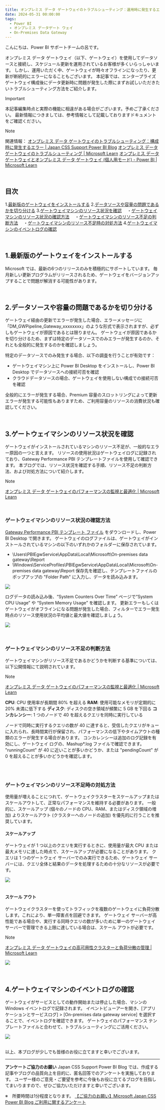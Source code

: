 ```yaml
---
title: オンプレミス データ ゲートウェイのトラブルシューティング：運用時に発生するエラー 
date: 2024-05-31 00:00:00 
tags:
  - Power BI
  - オンプレミス データゲート ウェイ
  - On-Premises Data Gateway
---
```

こんにちは、Power BI サポートチームの呂です。

オンプレミス データ ゲートウェイ（以下、ゲートウェイ）を使用してデータソースと接続し、スケジュール更新を運用されているお客様が多くいらっしゃいます。
しかし、運用いただく中、ゲートウェイが時々オフラインになったり、更新が断続的にエラーになることもございます。
本記事では、エンタープライズ ゲートウェイ構成後にデータ更新時に問題が発生した際にまずお試しいただきたいトラブルシューティング方法をご紹介します。

<!-- more -->
> [!IMPORTANT]  
> 本記事編集時点と実際の機能に相違がある場合がございます。予めご了承ください。
> 最新情報につきましては、参考情報として記載しておりますドキュメントをご確認ください。

> [!NOTE]
> 関連情報：
>[オンプレミス データ ゲートウェイのトラブルシューティング：構成時に発生するエラー | Japan CSS Support Power BI Blog](https://jpbap-sqlbi.github.io/blog/powerbi/gateway_troubleshooting/)
>[オンプレミス データ ゲートウェイのトラブルシューティング | Microsoft Learn](https://learn.microsoft.com/ja-jp/data-integration/gateway/service-gateway-tshoot)
>[オンプレミス データ ゲートウェイとオンプレミス データ ゲートウェイ (個人用モード) - Power BI | Microsoft Learn](https://learn.microsoft.com/ja-jp/power-bi/connect-data/service-gateway-personal-mode#on-premises-data-gateway-vs-on-premises-data-gateway-personal-mode)

</br>


## 目次
1.[最新版のゲートウェイをインストールする](#1-最新版のゲートウェイをインストールする)
2.[データソースや容量の問題であるかを切り分ける](#2-データソースや容量の問題であるかを切り分ける)
3.[ゲートウェイマシンのリソース状況を確認](#3-ゲートウェイマシンのリソース状況を確認)
&emsp;・[ゲートウェイマシンのリソース状況の確認方法](#ゲートウェイマシンのリソース状況の確認方法)
&emsp;・[ゲートウェイマシンのリソース不足の判断方法](#ゲートウェイマシンのリソース不足の判断方法)
&emsp;・[ゲートウェイマシンのリソース不足時の対処方法](#ゲートウェイマシンのリソース不足時の対処方法)
4.[ゲートウェイマシンのイベントログの確認](#4-ゲートウェイマシンのイベントログの確認)

</br>

## 1.最新版のゲートウェイをインストールする


Microsoft では、最新の6つのリリースのみを積極的にサポートしています。
毎月新しい更新プログラムがリリースされるため、ゲートウェイをバージョンアップすることで問題が解消する可能性があります。

</br>

## 2.データソースや容量の問題であるかを切り分ける


ゲートウェイ経由の更新でエラーが発生した場合、エラーメッセージに「DM_GWPipeline_Gateway_xxxxxxxx」のような形式で表示されますが、必ずしもゲートウェイが原因であるとは限りません。
ゲートウェイが原因であるかを切り分けるため、まずは特定のデータソースでのみエラーが発生するのか、それとも全般的に発生するのかを確認しましょう。

特定のデータソースでのみ発生する場合、以下の調査を行うことが有効です：
-	ゲートウェイマシン上に Power BI Desktop をインストールし、Power BI Desktop でデータソースへの接続可否を確認
-	クラウドデータソースの場合、ゲートウェイを使用しない構成での接続可否を確認

全般的にエラーが発生する場合、Premium 容量のスロットリングによって更新エラーが発生する可能性もありますため、ご利用容量のリソースの消費状況も確認してください。

</br>

## 3.ゲートウェイマシンのリソース状況を確認

ゲートウェイがインストールされているマシンのリソース不足が、一般的なエラー原因の一つと言えます。
リソースの使用状況はゲートウェイログに記録されており、Gateway Performance PBI テンプレートファイルを使用して確認できます。
本ブログでは、リソース状況を確認する手順、リソース不足の判断方法、および対処方法について紹介します。

> [!NOTE]
>[オンプレミス データ ゲートウェイのパフォーマンスの監視と最適化 | Microsoft Learn](https://learn.microsoft.com/ja-jp/data-integration/gateway/service-gateway-performance)

</br>

### ゲートウェイマシンのリソース状況の確認方法
[Gateway Performance PBI テンプレート ファイル](https://download.microsoft.com/download/D/A/1/DA1FDDB8-6DA8-4F50-B4D0-18019591E182/OnPremisesDataGatewayLogs.pbit) をダウンロードし、Power BI Desktop で開きます。
ゲートウェイのログファイルは、ゲートウェイがインストールされているマシンの以下のいずれかのフォルダーに保存されています。
-	\Users\PBIEgwService\AppData\Local\Microsoft\On-premises data gateway\Report
-	\Windows\ServiceProfiles\PBIEgwService\AppData\Local\Microsoft\On-premises data gateway\Report
保存先を確認し、テンプレートファイルのポップアップの "Folder Path" に入力し、データを読み込みます。

<div align="left">
<img src="1.png">
</div>

ログデータの読み込み後、“System Counters Over Time” ページで“System CPU Usage” や “System Memory Usage” を確認します。
更新エラーもしくはゲートウェイがオフラインになる問題が発生した場合、フィルターでエラー発生時点のリソース使用状況の平均値と最大値を確認しましょう。

<div align="left">
<img src="2.png">
</div>

</br>
</br>

### ゲートウェイマシンのリソース不足の判断方法
ゲートウェイマシンがリソース不足であるかどうかを判断する基準については、以下公開情報にて説明されています。
> [!NOTE]
>[オンプレミス データ ゲートウェイのパフォーマンスの監視と最適化 | Microsoft Learn](https://learn.microsoft.com/ja-jp/data-integration/gateway/service-gateway-performance)

**CPU**: CPU 使用率が長期間 80% を超える
**RAM**: 使用可能なメモリが定期的に 20% 未満に低下する
**ディスク**: ディスクの空き領域が頻繁に 5 GB を下回る
**コンカレンシー**: 1 つのノードで 40 を超えるクエリを同時に実行している

ノードで同時に実行するクエリの数が 40 に達すると、受信したクエリがキューに入れられ、長時間実行が保留され、パフォーマンスの低下やタイムアウトの種類のエラーが発生する場合があります。 
コンカレンシーは追加のログ記録を有効にし、ゲートウェイ ログの、Mashup*.log ファイルで確認できます。
"runningCount" が 40 に近いことが多いかどうか、または "pendingCount" が 0 を超えることが多いかどうかを確認します。

</br>
</br>

### ゲートウェイマシンのリソース不足時の対処方法
使用量が増えることにつれて、ゲートウェイクラスターをスケールアップまたはスケールアウトして、正常なパフォーマンスを維持する必要があります。
一般的に、スケールアップ (個々のノードの CPU、RAM、またはディスク領域の増加) よりスケールアウト (クラスターへのノードの追加) を優先的に行うことを推奨しています。

#### スケールアップ
ゲートウェイが 1 つ以上のクエリを実行するときに、使用量が最大 CPU または最大メモリに達した時点で、スケールアップが必要になることがあります。
クエリは 1 つのゲートウェイ サーバーでのみ実行できるため、ゲートウェイ サーバーには、クエリ全体と結果のデータを処理するための十分なリソースが必要です。
<div align="left">
<img src="4.png">
</div>

</br>

#### スケール アウト
ゲートウェイクラスターを使ってトラフィックを複数のゲートウェイに負荷分散します。これにより、単一障害点を回避できます。
ゲートウェイ サーバーが高性能である場合や、実行する同時クエリの数が多いために単一のゲートウェイ サーバーで管理できる上限に達している場合は、スケール アウトが必要です。

> [!NOTE]
>[オンプレミス データ ゲートウェイの高可用性クラスターと負荷分散の管理 | Microsoft Learn](https://learn.microsoft.com/ja-jp/data-integration/gateway/service-gateway-high-availability-clusters#)

<div align="left">
<img src="5.png">
</div>

</br>
</br>

## 4.ゲートウェイマシンのイベントログの確認

ゲートウェイがサービスとしての動作開始または停止した場合、マシンの Windows イベントログで記録されます。
イベントビューアーを開き、[アプリケーションとサービスログ] > [On-premises data gateway service] を選択することで、イベントログを確認できます。
ゲートウェイのパフォーマンス テンプレートファイルと合わせて、トラブルシューティングにご活用ください。

<div align="left">
<img src="6.png">
</div>

</br>

以上、本ブログが少しでも皆様のお役に立てますと幸いでございます。

---

**アンケートご協力のお願い**
Japan CSS Support Power BI Blog では、作成する記事やブログの品質向上を目的に、匿名回答でのアンケートを実施しております。
ユーザー様のご意見・ご要望を参考に今後もお役に立てるブログを目指してまいりますので、ぜひご協力いただけますと幸いでございます。 

※　所要時間は1分程度となります。
[【ご協力のお願い】Microsoft Japan CSS Power BI Blog ご利用に関するアンケート](https://jpbap-sqlbi.github.io/blog/powerbi/pbi_blogsurvey2022/)